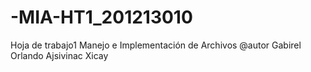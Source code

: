 # -MIA-HT1_201213010
Hoja de trabajo1 Manejo e Implementación de Archivos
@autor Gabirel Orlando Ajsivinac Xicay
